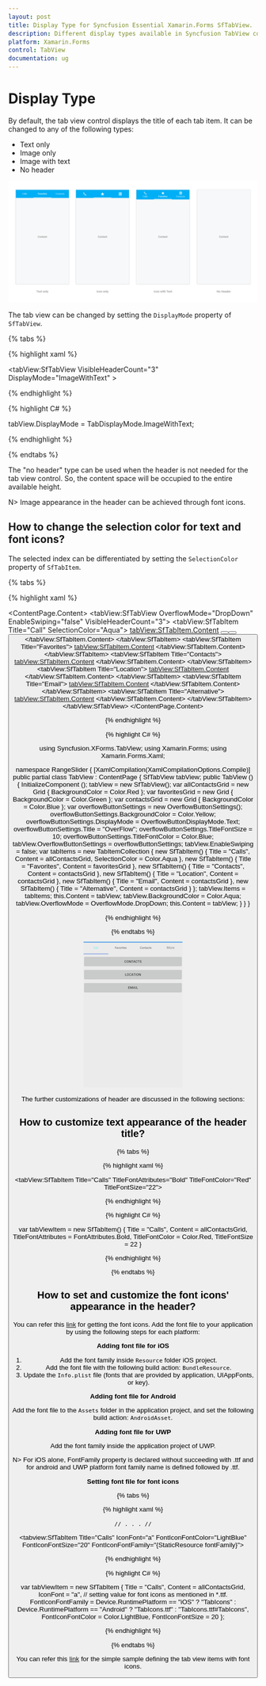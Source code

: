 ```yaml
---
layout: post
title: Display Type for Syncfusion Essential Xamarin.Forms SfTabView.
description: Different display types available in Syncfusion TabView control for Xamarin.Forms platform
platform: Xamarin.Forms
control: TabView
documentation: ug
---
```


# Display Type

By default, the tab view control displays the title of each tab item. It can be changed to any of the following types:

* Text only
* Image only
* Image with text
* No header

![Image for DisplayMode](images/Display-Type/tabstyle01.png)


The tab view can be changed by setting the `DisplayMode` property of `SfTabView`.

{% tabs %}

{% highlight xaml %}

<tabView:SfTabView VisibleHeaderCount="3" DisplayMode="ImageWithText" >

{% endhighlight %}

{% highlight C# %}

tabView.DisplayMode = TabDisplayMode.ImageWithText;

{% endhighlight %}

{% endtabs %}

The "no header" type can be used when the header is not needed for the tab view control. So, the content space will be occupied to the entire available height.

N> Image appearance in the header can be achieved through font icons.

## How to change the selection color for text and font icons?

The selected index can be differentiated by setting the `SelectionColor` property of `SfTabItem`.

{% tabs %}

{% highlight xaml %}

<ContentPage xmlns="http://xamarin.com/schemas/2014/forms"
             xmlns:x="http://schemas.microsoft.com/winfx/2009/xaml"
             xmlns:tabView="clr-namespace:Syncfusion.XForms.TabView;assembly=Syncfusion.SfTabView.XForms"
             x:Class="RangeSlider.TabView">
    <ContentPage.Content>
         <tabView:SfTabView OverflowMode="DropDown"
                            EnableSwiping="false" 
                            VisibleHeaderCount="3">
            <tabView:SfTabItem Title="Call"
                               SelectionColor="Aqua">
                <tabView:SfTabItem.Content>
                    <StackLayout>
                        <Grid BackgroundColor="Green"/>
                        <Button Text="Contacts" WidthRequest="300" />
                        <Button Text="Location" WidthRequest="300" />
                        <Button Text="Email" WidthRequest="300" />
                    </StackLayout>
                </tabView:SfTabItem.Content>
            </tabView:SfTabItem>
            <tabView:SfTabItem Title="Favorites">
                <tabView:SfTabItem.Content>
                    <Grid BackgroundColor="Green" x:Name="FavoritesGrid"/>
                </tabView:SfTabItem.Content>
            </tabView:SfTabItem>
            <tabView:SfTabItem Title="Contacts">
                <tabView:SfTabItem.Content>
                    <Grid BackgroundColor="Blue" x:Name="ContactsGrid" />
                </tabView:SfTabItem.Content>
            </tabView:SfTabItem>
            <tabView:SfTabItem Title="Location">
                <tabView:SfTabItem.Content>
                    <Grid BackgroundColor="Pink" x:Name="LocationGrid" />
                </tabView:SfTabItem.Content>
            </tabView:SfTabItem>
            <tabView:SfTabItem Title="Email">
                <tabView:SfTabItem.Content>
                    <Grid BackgroundColor="Navy" x:Name="EmailGrid" />
                </tabView:SfTabItem.Content>
            </tabView:SfTabItem>
            <tabView:SfTabItem Title="Alternative">
                <tabView:SfTabItem.Content>
                    <Grid BackgroundColor="Blue" x:Name="AlternativeGrid" />
                </tabView:SfTabItem.Content>
            </tabView:SfTabItem>
        </tabView:SfTabView>
    </ContentPage.Content>
</ContentPage>
			
{% endhighlight %}

{% highlight C# %}

using Syncfusion.XForms.TabView;
using Xamarin.Forms;
using Xamarin.Forms.Xaml;

namespace RangeSlider
{
    [XamlCompilation(XamlCompilationOptions.Compile)]
	public partial class TabView : ContentPage
	{
        SfTabView tabView;
		public TabView ()
		{
			InitializeComponent ();
            tabView = new SfTabView();
            var allContactsGrid = new Grid { BackgroundColor = Color.Red };
            var favoritesGrid = new Grid { BackgroundColor = Color.Green };
            var contactsGrid = new Grid { BackgroundColor = Color.Blue };
            var overflowButtonSettings = new OverflowButtonSettings();
            overflowButtonSettings.BackgroundColor = Color.Yellow;
            overflowButtonSettings.DisplayMode = OverflowButtonDisplayMode.Text;
            overflowButtonSettings.Title = "OverFlow";
            overflowButtonSettings.TitleFontSize = 10;
            overflowButtonSettings.TitleFontColor = Color.Blue;
            tabView.OverflowButtonSettings = overflowButtonSettings;
            tabView.EnableSwiping = false;
            var tabItems = new TabItemCollection
            {
                new SfTabItem()
                {
                    Title = "Calls",
                    Content = allContactsGrid,
                    SelectionColor = Color.Aqua
                },
                new SfTabItem()
                {
                    Title = "Favorites",
                    Content = favoritesGrid
                },
                new SfTabItem()
                {
                    Title = "Contacts",
                    Content = contactsGrid
                },
                new SfTabItem()
                {
                    Title = "Location",
                    Content = contactsGrid
                },
                new SfTabItem()
                {
                    Title = "Email",
                    Content = contactsGrid
                },
                new SfTabItem()
                {
                    Title = "Alternative",
                    Content = contactsGrid
                }
            };
            tabView.Items = tabItems;
            this.Content = tabView;
            tabView.BackgroundColor = Color.Aqua;
            tabView.OverflowMode = OverflowMode.DropDown;
            this.Content = tabView;
		}
	}
}
	
{% endhighlight %}

{% endtabs %}

![SelectionColor](images/Display-Type/SelectionColor.png)

The further customizations of header are discussed in the following sections:

## How to customize text appearance of the header title?

{% tabs %}

{% highlight xaml %}

<tabView:SfTabItem Title="Calls" TitleFontAttributes="Bold" TitleFontColor="Red" TitleFontSize="22">
			
{% endhighlight %}

{% highlight C# %}

var tabViewItem = new SfTabItem()
	{
		Title = "Calls",
		Content = allContactsGrid,
		TitleFontAttributes = FontAttributes.Bold,
		TitleFontColor = Color.Red,
		TitleFontSize = 22
	}
			
{% endhighlight %}

{% endtabs %}

## How to set and customize the font icons' appearance in the header?

You can refer this [link](https://help.syncfusion.com/metro-studio/export-font-icon) for getting the font icons. Add the font file to your application by using the following steps for each platform:

**Adding font file for iOS**

1. Add the font family inside `Resource` folder iOS project.
2. Add the font file with the following build action: `BundleResource`.
3. Update the `Info.plist` file (fonts that are provided by application, UIAppFonts, or key).

**Adding font file for Android**

Add the font file to the `Assets` folder in the application project, and set the following build action: `AndroidAsset`.

**Adding font file for UWP**

Add the font family inside the application project of UWP.

N> For iOS alone, FontFamily property is declared without succeeding with .ttf and for android and UWP platform font family name is defined followed by .ttf.

**Setting font file for font icons**

{% tabs %}

{% highlight xaml %}

<ResourceDictionary>
<OnPlatform x:TypeArguments="x:String" x:Key="fontFamily" iOS="TabIcons" Android="TabIcons.ttf" UWP="TabIcons.ttf#TabIcons" />
</ResourceDictionary>

	// . . . //

<tabview:SfTabItem Title="Calls"
IconFont="a"
FontIconFontColor="LightBlue"
FontIconFontSize="20"
FontIconFontFamily="{StaticResource fontFamily}">
			
{% endhighlight %}

{% highlight C# %}

var tabViewItem = new SfTabItem
	{
	Title = "Calls",
	Content = allContactsGrid,
	IconFont = "a", // setting value for font icons as mentioned in *.ttf.
	FontIconFontFamily = Device.RuntimePlatform == "iOS" ? "TabIcons" : Device.RuntimePlatform == "Android" ? "TabIcons.ttf" : "TabIcons.ttf#TabIcons",
	FontIconFontColor = Color.LightBlue,
	FontIconFontSize =  20
	};

{% endhighlight %}

{% endtabs %}

You can refer this [link](http://www.syncfusion.com/downloads/support/directtrac/general/ze/TabViewFontSample192389450) for the simple sample defining the tab view items with font icons.